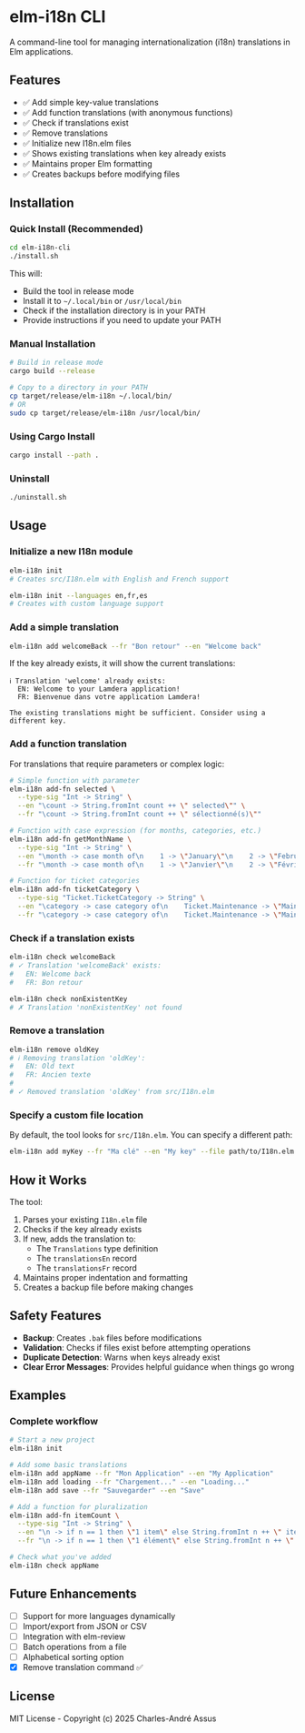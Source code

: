 # elm-i18n CLI

A command-line tool for managing internationalization (i18n) translations in Elm applications.

## Features

- ✅ Add simple key-value translations
- ✅ Add function translations (with anonymous functions)
- ✅ Check if translations exist
- ✅ Remove translations
- ✅ Initialize new I18n.elm files
- ✅ Shows existing translations when key already exists
- ✅ Maintains proper Elm formatting
- ✅ Creates backups before modifying files

## Installation

### Quick Install (Recommended)

```bash
cd elm-i18n-cli
./install.sh
```

This will:
- Build the tool in release mode
- Install it to `~/.local/bin` or `/usr/local/bin`
- Check if the installation directory is in your PATH
- Provide instructions if you need to update your PATH

### Manual Installation

```bash
# Build in release mode
cargo build --release

# Copy to a directory in your PATH
cp target/release/elm-i18n ~/.local/bin/
# OR
sudo cp target/release/elm-i18n /usr/local/bin/
```

### Using Cargo Install

```bash
cargo install --path .
```

### Uninstall

```bash
./uninstall.sh
```

## Usage

### Initialize a new I18n module

```bash
elm-i18n init
# Creates src/I18n.elm with English and French support

elm-i18n init --languages en,fr,es
# Creates with custom language support
```

### Add a simple translation

```bash
elm-i18n add welcomeBack --fr "Bon retour" --en "Welcome back"
```

If the key already exists, it will show the current translations:
```
ℹ Translation 'welcome' already exists:
  EN: Welcome to your Lamdera application!
  FR: Bienvenue dans votre application Lamdera!
  
The existing translations might be sufficient. Consider using a different key.
```

### Add a function translation

For translations that require parameters or complex logic:

```bash
# Simple function with parameter
elm-i18n add-fn selected \
  --type-sig "Int -> String" \
  --en "\count -> String.fromInt count ++ \" selected\"" \
  --fr "\count -> String.fromInt count ++ \" sélectionné(s)\""

# Function with case expression (for months, categories, etc.)
elm-i18n add-fn getMonthName \
  --type-sig "Int -> String" \
  --en "\month -> case month of\n    1 -> \"January\"\n    2 -> \"February\"\n    3 -> \"March\"\n    _ -> \"Unknown\"" \
  --fr "\month -> case month of\n    1 -> \"Janvier\"\n    2 -> \"Février\"\n    3 -> \"Mars\"\n    _ -> \"Inconnu\""

# Function for ticket categories
elm-i18n add-fn ticketCategory \
  --type-sig "Ticket.TicketCategory -> String" \
  --en "\category -> case category of\n    Ticket.Maintenance -> \"Maintenance\"\n    Ticket.Cleaning -> \"Cleaning\"\n    Ticket.Other _ -> \"Other\"" \
  --fr "\category -> case category of\n    Ticket.Maintenance -> \"Maintenance\"\n    Ticket.Cleaning -> \"Nettoyage\"\n    Ticket.Other _ -> \"Autre\""
```

### Check if a translation exists

```bash
elm-i18n check welcomeBack
# ✓ Translation 'welcomeBack' exists:
#   EN: Welcome back
#   FR: Bon retour

elm-i18n check nonExistentKey
# ✗ Translation 'nonExistentKey' not found
```

### Remove a translation

```bash
elm-i18n remove oldKey
# ℹ Removing translation 'oldKey':
#   EN: Old text
#   FR: Ancien texte
# 
# ✓ Removed translation 'oldKey' from src/I18n.elm
```

### Specify a custom file location

By default, the tool looks for `src/I18n.elm`. You can specify a different path:

```bash
elm-i18n add myKey --fr "Ma clé" --en "My key" --file path/to/I18n.elm
```

## How it Works

The tool:
1. Parses your existing `I18n.elm` file
2. Checks if the key already exists
3. If new, adds the translation to:
   - The `Translations` type definition
   - The `translationsEn` record
   - The `translationsFr` record
4. Maintains proper indentation and formatting
5. Creates a backup file before making changes

## Safety Features

- **Backup**: Creates `.bak` files before modifications
- **Validation**: Checks if files exist before attempting operations
- **Duplicate Detection**: Warns when keys already exist
- **Clear Error Messages**: Provides helpful guidance when things go wrong

## Examples

### Complete workflow

```bash
# Start a new project
elm-i18n init

# Add some basic translations
elm-i18n add appName --fr "Mon Application" --en "My Application"
elm-i18n add loading --fr "Chargement..." --en "Loading..."
elm-i18n add save --fr "Sauvegarder" --en "Save"

# Add a function for pluralization
elm-i18n add-fn itemCount \
  --type-sig "Int -> String" \
  --en "\n -> if n == 1 then \"1 item\" else String.fromInt n ++ \" items\"" \
  --fr "\n -> if n == 1 then \"1 élément\" else String.fromInt n ++ \" éléments\""

# Check what you've added
elm-i18n check appName
```

## Future Enhancements

- [ ] Support for more languages dynamically
- [ ] Import/export from JSON or CSV
- [ ] Integration with elm-review
- [ ] Batch operations from a file
- [ ] Alphabetical sorting option
- [x] Remove translation command ✅

## License

MIT License - Copyright (c) 2025 Charles-André Assus